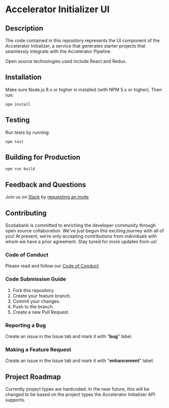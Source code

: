 # Accelerator Initializer UI

## Description

The code contained in this repository represents the UI component of the Accelerator Initializer, a service that generates starter projects that seamlessly integrate with
the Accelerator Pipeline.

Open source technologies used include React and Redux.

## Installation
Make sure Node.js 8.x or higher in installed (with NPM 5.x or higher). Then run:

```
npm install
```

## Testing

Run tests by running:

```
npm test
```

## Building for Production

```
npm run build
```

## Feedback and Questions

Join us on [Slack](https://plato-open-source.slack.com/) by [requesting an invite](https://plato-open-source-slack-invite.herokuapp.com/)

## Contributing

Scotiabank is committed to enriching the developer community through open source collaboration. We’ve just begun this exciting journey with all of you! At present, we’re only accepting contributions from individuals with whom we have a prior agreement. Stay tuned for more updates from us!

### Code of Conduct

Please read and follow our [Code of Conduct](https://github.com/scotiabank/accelerator-initializer-ui/blob/master/CODE_OF_CONDUCT.md).

### Code Submission Guide

1. Fork this repository.
2. Create your feature branch.
3. Commit your changes.
4. Push to the branch.
5. Create a new Pull Request.

### Reporting a Bug

Create an issue in the Issue tab and mark it with "**bug**" label.

### Making a Feature Request

Create an issue in the Issue tab and mark it with "**enhancement**" label.

## Project Roadmap

Currently project types are hardcoded. In the near future, this will be changed to be based on the project types the Accelerator Initializer API supports.